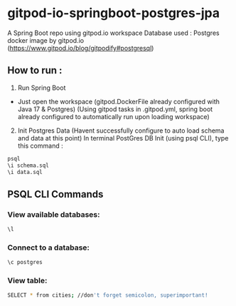 # gitpod-io-springboot-postgres-jpa
A Spring Boot repo using gitpod.io workspace
Database used : 
Postgres docker image by gitpod.io (https://www.gitpod.io/blog/gitpodify#postgresql)

## How to run :
1) Run Spring Boot
- Just open the workspace
(gitpod.DockerFile already configured with Java 17 & Postgres)
(Using gitpod tasks in .gitpod.yml, spring boot already configured to automatically run upon loading workspace)

2) Init Postgres Data
(Havent successfully configure to auto load schema and data at this point)
In terminal PostGres DB Init (using psql CLI), type this command :
```sh
psql
\i schema.sql 
\i data.sql
```

## PSQL CLI Commands
### View available databases:
```sh
\l
```
### Connect to a database:
```sh
\c postgres
```
### View table:
```sh
SELECT * from cities; //don't forget semicolon, superimportant!
```
